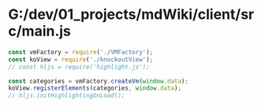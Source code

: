 # G:/dev/01_projects/mdWiki/client/src/main.js
```js
const vmFactory = require('./VMFactory');
const koView = require('./knockoutView');
// const hljs = require('highlight.js');

const categories = vmFactory.createVm(window.data);
koView.registerElements(categories, window.data);
// hljs.initHighlightingOnLoad();
 ```